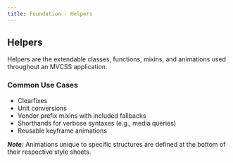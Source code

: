 ```yaml
---
title: Foundation - Helpers
---
```


## Helpers

Helpers are the extendable classes, functions, mixins, and animations used throughout an MVCSS application.

### Common Use Cases

*   Clearfixes
*   Unit conversions
*   Vendor prefix mixins with included fallbacks
*   Shorthands for verbose syntaxes (e.g., media queries)
*   Reusable keyframe animations

***Note:*** Animations unique to specific structures are defined at the bottom of their respective style sheets.

<!-- DREWVIEW: Maybe add some example uses of each? -->
